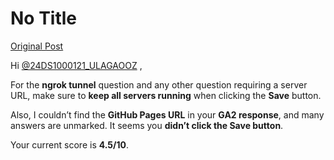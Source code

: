# No Title

[Original Post](https://discourse.onlinedegree.iitm.ac.in/t/161120/155)

<p>Hi <a class="mention" href="/u/24ds1000121_ulagaooz">@24DS1000121_ULAGAOOZ</a> ,</p>
<p>For the <strong>ngrok tunnel</strong> question and any other question requiring a server URL, make sure to <strong>keep all servers running</strong> when clicking the <strong>Save</strong> button.</p>
<p>Also, I couldn’t find the <strong>GitHub Pages URL</strong> in your <strong>GA2 response</strong>, and many answers are unmarked. It seems you <strong>didn’t click the Save button</strong>.</p>
<p>Your current score is <strong>4.5/10</strong>.</p>